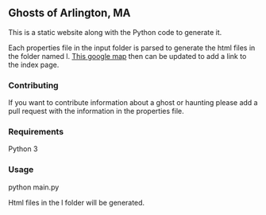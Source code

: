 Ghosts of Arlington, MA
-----------------------

This is a static website along with the Python code to generate it.

Each properties file in the input folder is parsed to generate the html files in the folder named l. [This google map](https://www.google.com/maps/d/u/0/edit?hl=en&mid=1L5_PGGQLr11iCM2b7mwZQD-8mSiTj7Jy&ll=42.413623506926584%2C-71.14385636108398&z=14) then can be updated to add a link to the index page.

### Contributing

If you want to contribute information about a ghost or haunting please add a pull request with the information in the properties file.

### Requirements

Python 3

### Usage

python main.py

Html files in the l folder will be generated.
